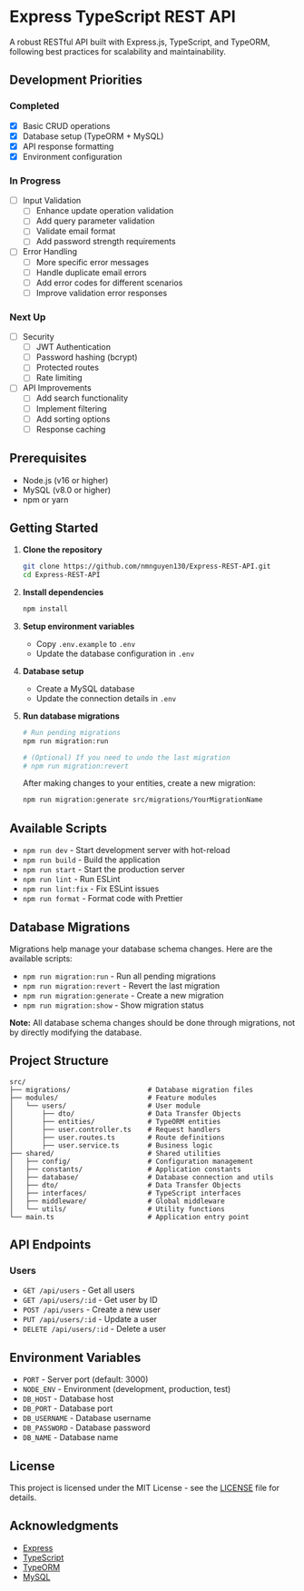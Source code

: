 # Express TypeScript REST API

A robust RESTful API built with Express.js, TypeScript, and TypeORM, following best practices for scalability and maintainability.

## Development Priorities

### Completed
- [x] Basic CRUD operations
- [x] Database setup (TypeORM + MySQL)
- [x] API response formatting
- [x] Environment configuration

### In Progress
- [ ] Input Validation
  - [ ] Enhance update operation validation
  - [ ] Add query parameter validation
  - [ ] Validate email format
  - [ ] Add password strength requirements

- [ ] Error Handling
  - [ ] More specific error messages
  - [ ] Handle duplicate email errors
  - [ ] Add error codes for different scenarios
  - [ ] Improve validation error responses

### Next Up
- [ ] Security
  - [ ] JWT Authentication
  - [ ] Password hashing (bcrypt)
  - [ ] Protected routes
  - [ ] Rate limiting

- [ ] API Improvements
  - [ ] Add search functionality
  - [ ] Implement filtering
  - [ ] Add sorting options
  - [ ] Response caching

## Prerequisites

- Node.js (v16 or higher)
- MySQL (v8.0 or higher)
- npm or yarn

## Getting Started

1. **Clone the repository**
   ```bash
   git clone https://github.com/nmnguyen130/Express-REST-API.git
   cd Express-REST-API
   ```

2. **Install dependencies**
   ```bash
   npm install
   ```

3. **Setup environment variables**
   - Copy `.env.example` to `.env`
   - Update the database configuration in `.env`

4. **Database setup**
   - Create a MySQL database
   - Update the connection details in `.env`

5. **Run database migrations**
   ```bash
   # Run pending migrations
   npm run migration:run
   
   # (Optional) If you need to undo the last migration
   # npm run migration:revert
   ```
   
   After making changes to your entities, create a new migration:
   ```bash
   npm run migration:generate src/migrations/YourMigrationName
   ```

## Available Scripts

- `npm run dev` - Start development server with hot-reload
- `npm run build` - Build the application
- `npm run start` - Start the production server
- `npm run lint` - Run ESLint
- `npm run lint:fix` - Fix ESLint issues
- `npm run format` - Format code with Prettier

## Database Migrations

Migrations help manage your database schema changes. Here are the available scripts:

- `npm run migration:run` - Run all pending migrations
- `npm run migration:revert` - Revert the last migration
- `npm run migration:generate` - Create a new migration
- `npm run migration:show` - Show migration status

**Note:** All database schema changes should be done through migrations, not by directly modifying the database.

## Project Structure

```
src/
├── migrations/                   # Database migration files
├── modules/                      # Feature modules
│   └── users/                    # User module
│       ├── dto/                  # Data Transfer Objects
│       ├── entities/             # TypeORM entities
│       ├── user.controller.ts    # Request handlers
│       ├── user.routes.ts        # Route definitions
│       ├── user.service.ts       # Business logic
├── shared/                       # Shared utilities  
│   ├── config/                   # Configuration management
│   ├── constants/                # Application constants
│   ├── database/                 # Database connection and utils
│   ├── dto/                      # Data Transfer Objects
│   ├── interfaces/               # TypeScript interfaces
│   ├── middleware/               # Global middleware
│   └── utils/                    # Utility functions
└── main.ts                       # Application entry point
```

## API Endpoints

### Users

- `GET /api/users` - Get all users
- `GET /api/users/:id` - Get user by ID
- `POST /api/users` - Create a new user
- `PUT /api/users/:id` - Update a user
- `DELETE /api/users/:id` - Delete a user

## Environment Variables

- `PORT` - Server port (default: 3000)
- `NODE_ENV` - Environment (development, production, test)
- `DB_HOST` - Database host
- `DB_PORT` - Database port
- `DB_USERNAME` - Database username
- `DB_PASSWORD` - Database password
- `DB_NAME` - Database name

## License

This project is licensed under the MIT License - see the [LICENSE](LICENSE) file for details.

## Acknowledgments

- [Express](https://expressjs.com/)
- [TypeScript](https://www.typescriptlang.org/)
- [TypeORM](https://typeorm.io/)
- [MySQL](https://www.mysql.com/)

